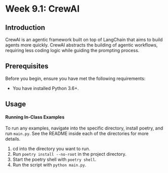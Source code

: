 # Week 9.1: CrewAI

## Introduction
CrewAI is an agentic framework built on top of LangChain that aims to build agents more quickly. CrewAI abstracts the building of agentic workflows, requiring less coding logic while guiding the prompting process.

## Prerequisites
Before you begin, ensure you have met the following requirements:
- You have installed Python 3.6+.

## Usage

#### Running In-Class Examples
To run any examples, navigate into the specific directory, install poetry, and run `main.py`. See the README inside each of the directories for more details.

1. cd into the directory you want to run.
2. Run `poetry install --no-root` in the project directory.
3. Start the poetry shell with `poetry shell`.
4. Run the script with `python main.py`.

